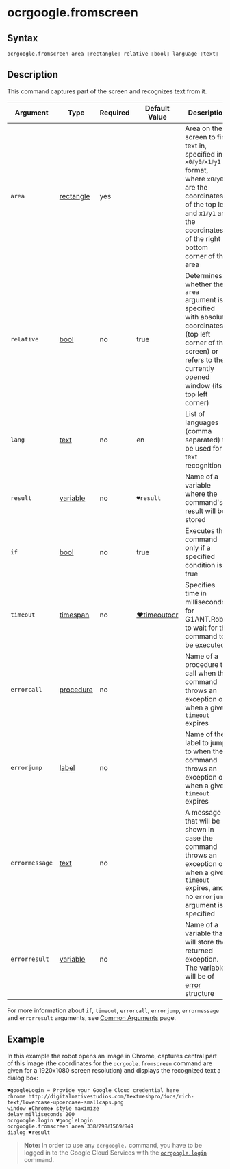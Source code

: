 # ocrgoogle.fromscreen

## Syntax

```G1ANT
ocrgoogle.fromscreen area ⟦rectangle⟧ relative ⟦bool⟧ language ⟦text⟧
```

## Description

This command captures part of the screen and recognizes text from it.

| Argument | Type | Required | Default Value | Description |
| -------- | ---- | -------- | ------------- | ----------- |
| `area`         | [rectangle](../../../G1ANT.Robot/G1ANT.Language/G1ANT.Language/Structures/RectangleStructure.md) | yes     |                            | Area on the screen to find text in, specified in `x0⫽y0⫽x1⫽y1` format, where `x0⫽y0` are the coordinates of the top left and `x1⫽y1` are the coordinates of the right bottom corner of the area |
| `relative`     | [bool](../../G1ANT.Language/Structures/BooleanStructure.md) | no       | true                                                         | Determines whether the `area` argument is specified with absolute coordinates (top left corner of the screen) or refers to the currently opened window (its top left corner) |
| `lang`         | [text](../../G1ANT.Language/Structures/TextStructure.md) | no       | en                                                           | List of languages (comma separated) to be used for text recognition |
| `result`       | [variable](../../G1ANT.Language/Structures/VariableStructure.md) | no       | `♥result`                                                    | Name of a variable where the command's result will be stored |
| `if`           | [bool](../../G1ANT.Language/Structures/BooleanStructure.md) | no       | true                                                         | Executes the command only if a specified condition is true   |
| `timeout`      | [timespan](../../G1ANT.Language/Structures/TimeSpanStructure.md) | no       | [♥timeoutocr](../Variables/TimeoutOcrVariable.md) | Specifies time in milliseconds for G1ANT.Robot to wait for the command to be executed |
| `errorcall`    | [procedure](../../G1ANT.Language/Structures/ProcedureStructure.md) | no       |                                                              | Name of a procedure to call when the command throws an exception or when a given `timeout` expires |
| `errorjump`    | [label](../../G1ANT.Language/Structures/LabelStructure.md) | no       |                                                              | Name of the label to jump to when the command throws an exception or when a given `timeout` expires |
| `errormessage` | [text](../../G1ANT.Language/Structures/TextStructure.md) | no       |                                                              | A message that will be shown in case the command throws an exception or when a given `timeout` expires, and no `errorjump` argument is specified |
| `errorresult`  | [variable](../../G1ANT.Language/Structures/VariableStructure.md) | no       |                                                              | Name of a variable that will store the returned exception. The variable will be of [error](../../G1ANT.Language/Structures/ErrorStructure.md) structure |

For more information about `if`, `timeout`, `errorcall`, `errorjump`, `errormessage` and `errorresult` arguments, see [Common Arguments](../../../appendices/common-arguments.md) page.

## Example

In this example the robot opens an image in Chrome, captures central part of this image (the coordinates for the `ocrgoole.fromscreen` command are given for a 1920x1080 screen resolution) and displays the recognized text a dialog box:

```G1ANT
♥googleLogin = Provide your Google Cloud credential here
chrome http://digitalnativestudios.com/textmeshpro/docs/rich-text/lowercase-uppercase-smallcaps.png
window ✱Chrome✱ style maximize
delay milliseconds 200
ocrgoogle.login ♥googleLogin
ocrgoogle.fromscreen area 338⫽298⫽1569⫽849
dialog ♥result
```

> **Note:** In order to use any `ocrgoogle.` command, you have to be logged in to the Google Cloud Services with the [`ocrgoogle.login`](OcrGoogleLoginCommand.md) command.